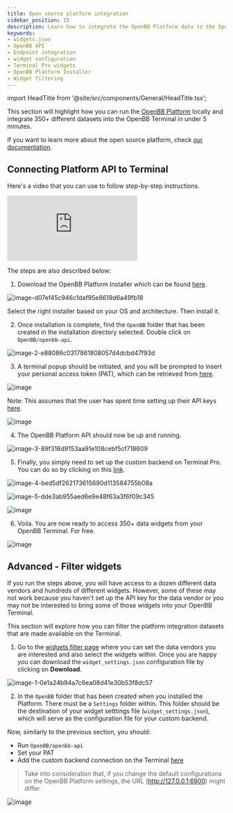 ```yaml
---
title: Open source platform integration
sidebar_position: 15
description: Learn how to integrate the OpenBB Platform data to the OpenBB Terminal
keywords:
- widgets.json
- OpenBB API
- Endpoint integration
- widget configuration
- Terminal Pro widgets
- OpenBB Platform Installer
- Widget filtering
---
```


import HeadTitle from '@site/src/components/General/HeadTitle.tsx';

<HeadTitle title="Open source platform integration | OpenBB Terminal Pro Docs" />

This section will highlight how you can run the [OpenBB Platform](https://github.com/OpenBB-finance/OpenBB) locally and integrate 350+ different datasets into the OpenBB Terminal in under 5 minutes.

If you want to learn more about the open source platform, check [our documentation](https://docs.openbb.co/platform).

## Connecting Platform API to Terminal

Here's a video that you can use to follow step-by-step instructions.

<div style={{position: 'relative', paddingBottom: '56.25%', height: '0', overflow: 'hidden', maxWidth: '100%'}}>
    <iframe 
    style={{position: 'absolute', top: '0', left: '0', width: '100%', height: '100%', display: 'block', margin: '0 auto'}} 
    src="https://www.youtube.com/embed/DFz1WQJbT6c?si=_K3amHb8p4fkTKaj" 
    title="YouTube video player" 
    frameborder="0" 
    allow="accelerometer; autoplay; clipboard-write; encrypted-media; gyroscope; picture-in-picture; web-share" 
    referrerpolicy="strict-origin-when-cross-origin" 
    allowfullscreen></iframe>
</div>

The steps are also described below:

1. Download the OpenBB Platform Installer which can be found [here](https://my.openbb.co/app/platform/downloads).

![image-d07ef45c946c1daf95e8619d6a49fb18](https://github.com/user-attachments/assets/f161c50a-93a4-45db-a504-9c9c45f59082)

Select the right installer based on your OS and architecture. Then install it.

2. Once installation is complete, find the `OpenBB` folder that has been created in the installation directory selected. Double click on `OpenBB/openbb-api`.

![image-2-e88086c0317861808057d4dcbd47f93d](https://github.com/user-attachments/assets/baba4613-8253-431c-bce2-f9764533de41)

3. A terminal popup should be initiated, and you will be prompted to insert your personal access token (PAT), which can be retrieved from [here](https://my.openbb.co/app/platform/pat).

![image](https://github.com/user-attachments/assets/43ac8f94-a0ce-4c38-9589-94d03322cfd7)

Note: This assumes that the user has spent time setting up their API keys [here](https://my.openbb.co/app/platform/credentials).

![image](https://github.com/user-attachments/assets/f3e565c7-d343-421a-bfee-6be7acb79042)

4. The OpenBB Platform API should now be up and running.

![image-3-89f316d9153aa91e108cebf5cf718609](https://github.com/user-attachments/assets/5015a675-7953-4807-98d2-94cdc041fd64)

5. Finally, you simply need to set up the custom backend on Terminal Pro. You can do so by clicking on this [link](http://pro.openbb.co/app/data-connectors?tab=my-data&modal=data-connectors&dcTab=backend&name=OpenBB%20Platform&url=http://localhost:6900).

![image-4-bed5df262173615690d113584755b08a](https://github.com/user-attachments/assets/c3ee50ff-114c-4718-8471-ef8070356692)

![image-5-dde3ab955aed6e9e48f63a3f6f09c345](https://github.com/user-attachments/assets/9a05d247-8ef6-4279-9d3e-4b12124c51a3)

![image](https://github.com/user-attachments/assets/692e8da3-57fb-4cff-b566-adf8d5539530)

6. Voila. You are now ready to access 350+ data widgets from your OpenBB Terminal. For free.

![image](https://github.com/user-attachments/assets/a48eb08c-6536-43c6-a055-0e46082c14c8)

## Advanced - Filter widgets

If you run the steps above, you will have access to a dozen different data vendors and hundreds of different widgets. However, some of these may not work because you haven't set up the API key for the data vendor or you may not be interested to bring some of those widgets into your OpenBB Terminal.

This section will explore how you can filter the platform integration datasets that are made available on the Terminal.

1. Go to the [widgets filter page](https://my.openbb.co/platform/widgets) where you can set the data vendors you are interested and also select the widgets within. Once you are happy you can download the `widget_settings.json` configuration file by clicking on **Download**.

![image-1-0e1a24b94a7c6ea08d41e30b53f8dc57](https://github.com/user-attachments/assets/c978c28d-e53a-4f83-9488-dcb524572b86)

2. In the `OpenBB` folder that has been created when you installed the Platform. There must be a `Settings` folder within. This folder should be the destination of your widget setttings file (`widget_settings.json`), which will serve as the configuration file for your custom backend.

Now, similarly to the previous section, you should:
- Run `OpenBB/openbb-api`
- Set your PAT
- Add the custom backend connection on the Terminal [here](http://pro.openbb.co/app/data-connectors?tab=my-data&modal=data-connectors&dcTab=backend&name=OpenBB%20Platform&url=http://localhost:6900)

> Take into consideration that, if you change the default configurations on the OpenBB Platform settings, the URL (http://127.0.0.1:6900) might differ.

![image](https://github.com/user-attachments/assets/692e8da3-57fb-4cff-b566-adf8d5539530)

